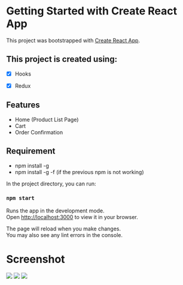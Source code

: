 # Getting Started with Create React App

This project was bootstrapped with [Create React App](https://github.com/facebook/create-react-app).

## This project is created using:

- [x] Hooks
- [x] Redux


## Features

- Home (Product List Page)
- Cart 
- Order Confirmation 

## Requirement

- npm install -g 
- npm install -g -f (if the previous npm is not working)

In the project directory, you can run:

### `npm start`

Runs the app in the development mode.\
Open [http://localhost:3000](http://localhost:3000) to view it in your browser.

The page will reload when you make changes.\
You may also see any lint errors in the console.


# Screenshot

<img src="assets/screenshot_1.png">
<img src="assets/screenshot_2.png">
<img src="assets/screenshot_3.png">